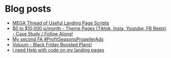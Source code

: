 # Blog posts
<!-- BLOG-POST-LIST:START -->
- [MEGA Thread of Useful Landing Page Scripts](https://afflift.com/f/threads/mega-thread-of-useful-landing-page-scripts.2595/)
- [$0 to $10,000 p/month - Theme Pages &lpar;Tiktok, Insta, Youtube, FB Reels&rpar; - Case Study / Follow Along!](https://afflift.com/f/threads/0-to-10-000-p-month-theme-pages-tiktok-insta-youtube-fb-reels-case-study-follow-along.9903/)
- [My second FA #ProfitSeasonsPropellerAds](https://afflift.com/f/threads/my-second-fa-profitseasonspropellerads.9882/)
- [Voluum - Black Friday Boosted Plans!](https://afflift.com/f/threads/voluum-black-friday-boosted-plans.9898/)
- [I need Help with code on my landing pages](https://afflift.com/f/threads/i-need-help-with-code-on-my-landing-pages.9907/)
<!-- BLOG-POST-LIST:END -->
